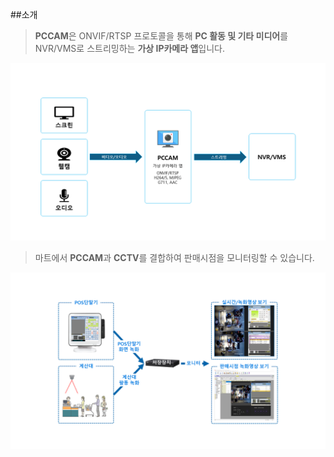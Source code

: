 ##소개

> **PCCAM**은 ONVIF/RTSP 프로토콜을 통해 **PC 활동 및 기타 미디어**를 NVR/VMS로 스트리밍하는 **가상 IP카메라 앱**입니다.  

![](img/oper_prin.PNG)  

> 마트에서 **PCCAM**과 **CCTV**를 결합하여 판매시점을 모니터링할 수 있습니다.  

![](img/pms_diagram.PNG)  
